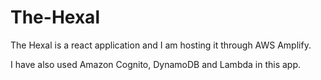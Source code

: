 # The-Hexal

The Hexal is a react application and I am hosting it through AWS Amplify.

I have also used Amazon Cognito, DynamoDB and Lambda in this app. 
